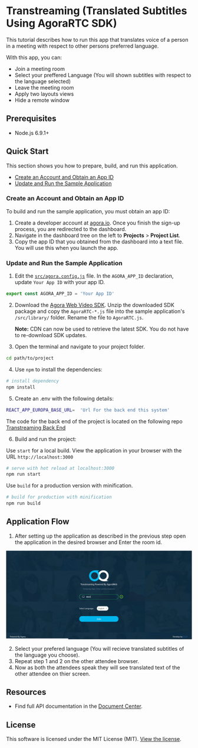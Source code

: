 # Transtreaming (Translated Subtitles Using AgoraRTC SDK)

This tutorial describes how to run this app that translates voice of a person in a meeting with respect to other persons preferred language.

With this app, you can:

- Join a meeting room
- Select your preffered Language (You will shown subtitles with respect to the language selected)
- Leave the meeting room
- Apply two layouts views
- Hide a remote window

## Prerequisites

- Node.js 6.9.1+


## Quick Start

This section shows you how to prepare, build, and run this application.

- [Create an Account and Obtain an App ID](#create-an-account-and-obtain-an-app-id)
- [Update and Run the Sample Application](#update-and-run-the-sample-application) 


### Create an Account and Obtain an App ID
To build and run the sample application, you must obtain an app ID: 

1. Create a developer account at [agora.io](https://dashboard.agora.io/signin/). Once you finish the sign-up process, you are redirected to the dashboard.
2. Navigate in the dashboard tree on the left to **Projects** > **Project List**.
3. Copy the app ID that you obtained from the dashboard into a text file. You will use this when you launch the app.


### Update and Run the Sample Application 

1. Edit the [`src/agora.config.js`](src/agora.config.js) file. In the `AGORA_APP_ID` declaration, update `Your App ID` with your app ID.

```JavaScript
export const AGORA_APP_ID = 'Your App ID'
```

2. Download the [Agora Web Video SDK](https://www.agora.io/en/download/). Unzip the downloaded SDK package and copy the `AgoraRTC-*.js` file into the sample application's `/src/library/` folder. Rename the file to `AgoraRTC.js`.

	**Note:** CDN can now be used to retrieve the latest SDK. You do not have to re-download SDK updates.
		
3. Open the terminal and navigate to your project folder.

``` bash
cd path/to/project
```

4. Use `npm` to install the dependencies:

``` bash
# install dependency
npm install
```
5. Create an .env with the following details:

``` bash
REACT_APP_EUROPA_BASE_URL=  'Url For the back end this system'
```

The code for the back end of the project is located on the following repo  [Transtreaming Back End](https://github.com/zilehuda/transtreaming-europa)


6. Build and run the project:

Use `start` for a local build. View the application in your browser with the URL `http://localhost:3000`

```bash
# serve with hot reload at localhost:3000
npm run start
```
Use `build` for a production version with minification.

```bash
# build for production with minification
npm run build
```

## Application Flow
1. After setting up the application as described in the previous step open the application in the desired browser and Enter the room id.

![User Page][user-page]

2. Select your prefered language (You will recieve translated subtitles of the language you choose).
3. Repeat step 1 and 2 on the other attendee browser.
4. Now as both the attendees speak they will see translated text of the other attendee on thier screen.


## Resources
- Find full API documentation in the [Document Center](https://docs.agora.io/en/).


## License
This software is licensed under the MIT License (MIT). [View the license](LICENSE.md).

<!-- MARKDOWN LINKS & IMAGES -->
<!-- https://www.markdownguide.org/basic-syntax/#reference-style-links -->
[user-page]: user-page.PNG
[room]: room.png
